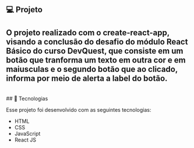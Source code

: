 ## 💻 Projeto

O projeto realizado com o create-react-app, visando a conclusão do desafio do módulo React Básico do curso DevQuest, que consiste em um botão que tranforma um texto em outra cor e em maiusculas e o segundo botão que ao clicado, informa por meio de alerta a label do botão.
<br>
---
<br>
## 🚀 Tecnologias

Esse projeto foi desenvolvido com as seguintes tecnologias:

- HTML
- CSS
- JavaScript
- React JS
